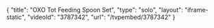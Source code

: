 {
    "title": "OXO Tot Feeding Spoon Set",
    "type": "solo",
    "layout": "iframe-static",
    "videoId": "3787342",
    "url": "\/tvpembed\/3787342"
}